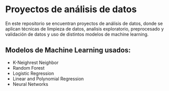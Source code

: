 # Proyectos de análisis de datos
En este repositorio se encuentran proyectos de análisis de datos, donde se aplican técnicas de limpieza de datos, analisis exploratorio, preprocesado y validación de datos y uso de distintos modelos de machine learning.

## Modelos de Machine Learning usados:
- K-Neighrest Neighbor 
- Random Forest
- Logistic Regression 
- Linear and Polynomial Regression
- Neural Networks
